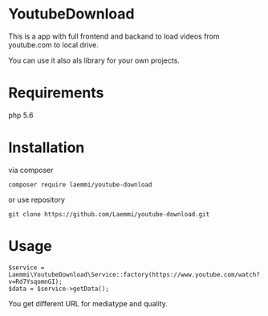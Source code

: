 # YoutubeDownload
This is a app with full frontend and backand to load videos from youtube.com to local drive.

You can use it also als library for your own projects.

# Requirements
php 5.6

# Installation
via composer

    composer require laemmi/youtube-download

or use repository

    git clone https://github.com/Laemmi/youtube-download.git
    
# Usage

    $service = Laemmi\YoutubeDownload\Service::factory(https://www.youtube.com/watch?v=Rd7YsqomnGI);
    $data = $service->getData();
    
You get different URL for mediatype and quality.